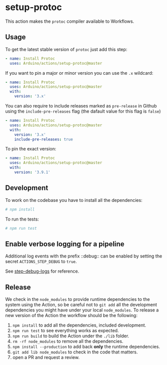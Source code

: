 # setup-protoc

This action makes the `protoc` compiler available to Workflows.

## Usage

To get the latest stable version of `protoc` just add this step:

```yaml
- name: Install Protoc
  uses: Arduino/actions/setup-protoc@master
```

If you want to pin a major or minor version you can use the `.x` wildcard:

```yaml
- name: Install Protoc
  uses: Arduino/actions/setup-protoc@master
  with:
    version: '3.x'
```

You can also require to include releases marked as `pre-release` in Github using the `include-pre-releases` flag (the dafault value for this flag is `false`)

```yaml
- name: Install Protoc
  uses: Arduino/actions/setup-protoc@master
  with:
    version: '3.x'
    include-pre-releases: true
```

To pin the exact version:

```yaml
- name: Install Protoc
  uses: Arduino/actions/setup-protoc@master
  with:
    version: '3.9.1'
```

## Development

To work on the codebase you have to install all the dependencies:

```sh
# npm install
```

To run the tests:

```sh
# npm run test
```

## Enable verbose logging for a pipeline
Additional log events with the prefix ::debug:: can be enabled by setting the secret `ACTIONS_STEP_DEBUG` to `true`.

See [step-debug-logs](https://github.com/actions/toolkit/blob/master/docs/action-debugging.md#step-debug-logs) for reference.



## Release

We check in the `node_modules` to provide runtime dependencies to the system
using the Action, so be careful not to `git add` all the development dependencies
you might have under your local `node_modules`. To release a new version of the
Action the workflow should be the following:

1. `npm install` to add all the dependencies, included development.
1. `npm run test` to see everything works as expected.
1. `npm run build` to build the Action under the `./lib` folder.
1. `rm -rf node_modules` to remove all the dependencies.
1. `npm install --production` to add back **only** the runtime dependencies.
1. `git add lib node_modules` to check in the code that matters.
1. open a PR and request a review.
